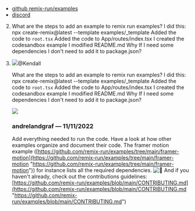 - [github remix-run/examples](https://github.com/remix-run/examples/blob/main/CONTRIBUTING.md)
- [discord](https://discord.gg/eNwByT7p)

2.  What are the steps to add an example to remix run examples? I did this: npx create-remix@latest --template examples/_template Added the code to `root.tsx` Added the code to App/routes/index.tsx I created the codesandbox example I modified README.md Why If I need some dependencies I don't need to add it to package.json?
    
3.  ![](https://cdn.discordapp.com/avatars/263827828464812033/72d751b0733648a5b687c1a06fd4a476.webp?size=20)@Kendall
    
    What are the steps to add an example to remix run examples? I did this: npx create-remix@latest --template examples/_template Added the code to `root.tsx` Added the code to App/routes/index.tsx I created the codesandbox example I modified README.md Why If I need some dependencies I don't need to add it to package.json?
    
    ![](https://cdn.discordapp.com/avatars/526831756049907752/91b4a83e3f3c6ae0492527ad2903e41a.webp?size=100)
    
    ### andrelandgraf _—_ 11/11/2022
    
    Add everything needed to run the code. Have a look at how other examples organize and document their code. The framer motion example ([https://github.com/remix-run/examples/tree/main/framer-motion](https://github.com/remix-run/examples/tree/main/framer-motion "https://github.com/remix-run/examples/tree/main/framer-motion")) for instance lists all the required dependencies. ![🙂](https://discord.com/assets/da3651e59d6006dfa5fa07ec3102d1f3.svg) And if you haven't already, check out the contributions guidelines: [https://github.com/remix-run/examples/blob/main/CONTRIBUTING.md](https://github.com/remix-run/examples/blob/main/CONTRIBUTING.md "https://github.com/remix-run/examples/blob/main/CONTRIBUTING.md")

